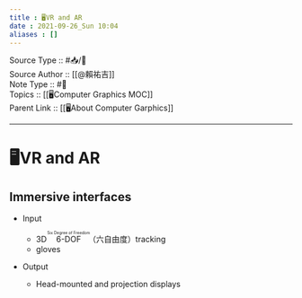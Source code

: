 ```yaml
---
title : 🖥️VR and AR
date : 2021-09-26_Sun 10:04
aliases : []
---
```

Source Type :: #📥/📄 <br>
Source Author :: [[@賴祐吉]]<br>
Note Type :: #📝 <br>
Topics :: [[🖥️Computer Graphics MOC]]<br>
Parent Link :: [[🖥️About Computer Garphics]]<br>

---
# 🖥️VR and AR

## Immersive interfaces
+ Input
	- 3D <ruby>6-DOF<rp> （ </rp><rt>Six Degree of Freedom</rt>（六自由度）<rp> ） </rp></ruby>tracking
	- gloves

+ Output
	- Head-mounted and projection displays